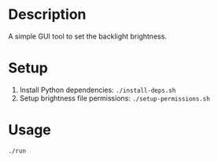 # Description 

A simple GUI tool to set the backlight brightness.

# Setup 

1. Install Python dependencies: `./install-deps.sh`
2. Setup brightness file permissions: `./setup-permissions.sh`

# Usage 

`./run`
